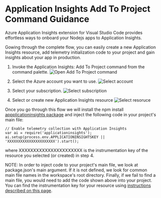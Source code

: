 # Application Insights Add To Project Command Guidance

Azure Application Insights extension for Visual Studio Code provides effortless ways to onboard your Nodejs apps to Application Insights.

Gowing through the complete flow, you can easily create a new Application Insights resource, add telemetry initialization code to your project and gain insights about your app in production.

1. Invoke the Application Insights: Add To Project command from the command palette.
![Open Add To Project command](https://aidevtools.blob.core.windows.net/vscode-assets/AddToProjectCommand.PNG)

2. Select the Azure account you want to use.
![Select account](https://aidevtools.blob.core.windows.net/vscode-assets/SelectAccount.PNG)

3. Select your subscription.
![Select subscription](https://aidevtools.blob.core.windows.net/vscode-assets/SelectSub.PNG)

4. Select or create new Application Insights resource
![Select resoruce](https://aidevtools.blob.core.windows.net/vscode-assets/SelectResource.PNG)

Once you go through this flow we will install the npm install [appplicationinsights package](https://www.npmjs.com/package/applicationinsights) and inject the following code in your project's main file:

```
// Enable telemetry collection with Application Insights
var ai = require('applicationinsights');
ai.setup(process.env.APPLICATIONINSIGHTSKEY || 'XXXXXXXXXXXXXXXXXXXXXX').start();
```
where XXXXXXXXXXXXXXXXXXXXXX is the instrumentation key of the resource you selected (or created) in step 4.

NOTE: In order to inject code to your project's main file, we look at package.json's main argument. If it is not defined, we look for common main file names in the workspace's root directory. Finally, if we fail to find a main file, you would need to add the code shown above into your project. You can find the instrumentation key for your resource using [instructions described on this page](https://docs.microsoft.com/en-us/azure/application-insights/app-insights-create-new-resource).